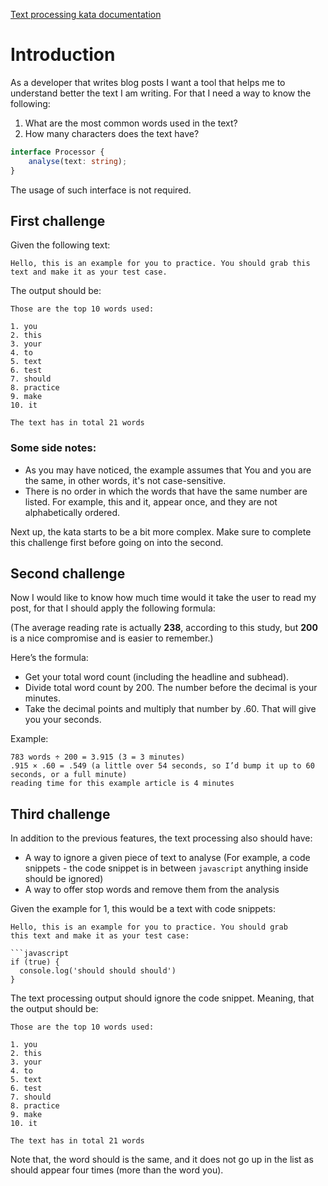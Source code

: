 [Text processing kata documentation](https://katalyst.codurance.com/text-processing)

# Introduction

As a developer that writes blog posts I want a tool that helps me to understand better the text I am writing. For that I
need a way to know the following:

1. What are the most common words used in the text?
2. How many characters does the text have?

```typescript
interface Processor {
    analyse(text: string);
}
```

The usage of such interface is not required.

## First challenge

Given the following text:

```
Hello, this is an example for you to practice. You should grab this text and make it as your test case.
```

The output should be:

```
Those are the top 10 words used:

1. you
2. this
3. your
4. to
5. text
6. test
7. should
8. practice
9. make
10. it

The text has in total 21 words
```

### Some side notes:

* As you may have noticed, the example assumes that You and you are the same, in other words, it's not case-sensitive.
* There is no order in which the words that have the same number are listed. For example, this and it, appear once, and
  they are not alphabetically ordered.

Next up, the kata starts to be a bit more complex. Make sure to complete this challenge first before going on into the
second.

## Second challenge

Now I would like to know how much time would it take the user to read my post, for that I should apply the following
formula:

(The average reading rate is actually **238**, according to this study, but **200** is a nice compromise and is easier
to remember.)

Here’s the formula:

* Get your total word count (including the headline and subhead).
* Divide total word count by 200. The number before the decimal is your minutes.
* Take the decimal points and multiply that number by .60. That will give you your seconds.

Example:

```
783 words ÷ 200 = 3.915 (3 = 3 minutes)
.915 × .60 = .549 (a little over 54 seconds, so I’d bump it up to 60 seconds, or a full minute)
reading time for this example article is 4 minutes
```

## Third challenge

In addition to the previous features, the text processing also should have:

* A way to ignore a given piece of text to analyse (For example, a code snippets - the code snippet is in
  between ```javascript``` anything inside should be ignored)
* A way to offer stop words and remove them from the analysis

Given the example for 1, this would be a text with code snippets:

```
Hello, this is an example for you to practice. You should grab
this text and make it as your test case:

```javascript
if (true) {
  console.log('should should should')
}
```

The text processing output should ignore the code snippet. Meaning, that the output should be:

```
Those are the top 10 words used:

1. you
2. this
3. your
4. to
5. text
6. test
7. should
8. practice
9. make
10. it

The text has in total 21 words
```

Note that, the word should is the same, and it does not go up in the list as should appear four times (more than the
word you).
